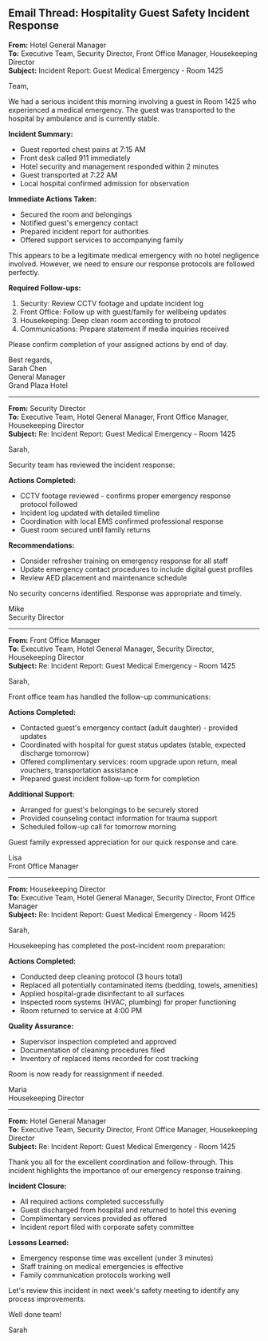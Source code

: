 ## Email Thread: Hospitality Guest Safety Incident Response

**From:** Hotel General Manager  
**To:** Executive Team, Security Director, Front Office Manager, Housekeeping Director  
**Subject:** Incident Report: Guest Medical Emergency - Room 1425  

Team,

We had a serious incident this morning involving a guest in Room 1425 who experienced a medical emergency. The guest was transported to the hospital by ambulance and is currently stable.

**Incident Summary:**
- Guest reported chest pains at 7:15 AM
- Front desk called 911 immediately
- Hotel security and management responded within 2 minutes
- Guest transported at 7:22 AM
- Local hospital confirmed admission for observation

**Immediate Actions Taken:**
- Secured the room and belongings
- Notified guest's emergency contact
- Prepared incident report for authorities
- Offered support services to accompanying family

This appears to be a legitimate medical emergency with no hotel negligence involved. However, we need to ensure our response protocols are followed perfectly.

**Required Follow-ups:**
1. Security: Review CCTV footage and update incident log
2. Front Office: Follow up with guest/family for wellbeing updates
3. Housekeeping: Deep clean room according to protocol
4. Communications: Prepare statement if media inquiries received

Please confirm completion of your assigned actions by end of day.

Best regards,  
Sarah Chen  
General Manager  
Grand Plaza Hotel  

---

**From:** Security Director  
**To:** Executive Team, Hotel General Manager, Front Office Manager, Housekeeping Director  
**Subject:** Re: Incident Report: Guest Medical Emergency - Room 1425  

Sarah,

Security team has reviewed the incident response:

**Actions Completed:**
- CCTV footage reviewed - confirms proper emergency response protocol followed
- Incident log updated with detailed timeline
- Coordination with local EMS confirmed professional response
- Guest room secured until family returns

**Recommendations:**
- Consider refresher training on emergency response for all staff
- Update emergency contact procedures to include digital guest profiles
- Review AED placement and maintenance schedule

No security concerns identified. Response was appropriate and timely.

Mike  
Security Director  

---

**From:** Front Office Manager  
**To:** Executive Team, Hotel General Manager, Security Director, Housekeeping Director  
**Subject:** Re: Incident Report: Guest Medical Emergency - Room 1425  

Sarah,

Front office team has handled the follow-up communications:

**Actions Completed:**
- Contacted guest's emergency contact (adult daughter) - provided updates
- Coordinated with hospital for guest status updates (stable, expected discharge tomorrow)
- Offered complimentary services: room upgrade upon return, meal vouchers, transportation assistance
- Prepared guest incident follow-up form for completion

**Additional Support:**
- Arranged for guest's belongings to be securely stored
- Provided counseling contact information for trauma support
- Scheduled follow-up call for tomorrow morning

Guest family expressed appreciation for our quick response and care.

Lisa  
Front Office Manager  

---

**From:** Housekeeping Director  
**To:** Executive Team, Hotel General Manager, Security Director, Front Office Manager  
**Subject:** Re: Incident Report: Guest Medical Emergency - Room 1425  

Sarah,

Housekeeping has completed the post-incident room preparation:

**Actions Completed:**
- Conducted deep cleaning protocol (3 hours total)
- Replaced all potentially contaminated items (bedding, towels, amenities)
- Applied hospital-grade disinfectant to all surfaces
- Inspected room systems (HVAC, plumbing) for proper functioning
- Room returned to service at 4:00 PM

**Quality Assurance:**
- Supervisor inspection completed and approved
- Documentation of cleaning procedures filed
- Inventory of replaced items recorded for cost tracking

Room is now ready for reassignment if needed.

Maria  
Housekeeping Director  

---

**From:** Hotel General Manager  
**To:** Executive Team, Security Director, Front Office Manager, Housekeeping Director  
**Subject:** Re: Incident Report: Guest Medical Emergency - Room 1425  

Thank you all for the excellent coordination and follow-through. This incident highlights the importance of our emergency response training.

**Incident Closure:**
- All required actions completed successfully
- Guest discharged from hospital and returned to hotel this evening
- Complimentary services provided as offered
- Incident report filed with corporate safety committee

**Lessons Learned:**
- Emergency response time was excellent (under 3 minutes)
- Staff training on medical emergencies is effective
- Family communication protocols working well

Let's review this incident in next week's safety meeting to identify any process improvements.

Well done team!

Sarah